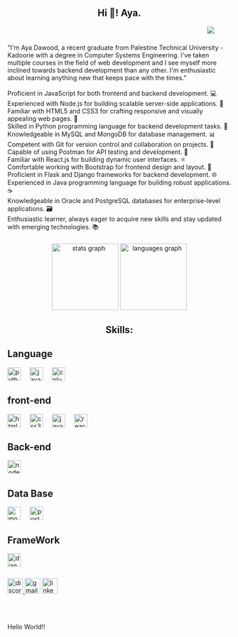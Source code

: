 <h2 align="center">Hi 👋! Aya.</h2>
<img src="243328563-d0cfe7d1-0b8c-4e4a-9a66-875290ba6065.gif" style="margin-left: 450px;">


###

<p align="left">"I'm Aya Dawood, a recent graduate from Palestine Technical University - Kadoorie with a degree in Computer Systems Engineering. I've taken multiple courses in the field of web development and I see myself more inclined towards backend development than any other. I'm enthusiastic about learning anything new that keeps pace with the times."<br><br>Proficient in JavaScript for both frontend and backend development. 💻<br>Experienced with Node.js for building scalable server-side applications. 🚀<br>Familiar with HTML5 and CSS3 for crafting responsive and visually appealing web pages. 🎨<br>Skilled in Python programming language for backend development tasks. 🐍<br>Knowledgeable in MySQL and MongoDB for database management. 📊<br>Competent with Git for version control and collaboration on projects. 🔄<br>Capable of using Postman for API testing and development. 📝<br>Familiar with React.js for building dynamic user interfaces. ⚛️<br>Comfortable working with Bootstrap for frontend design and layout. 🎉<br>Proficient in Flask and Django frameworks for backend development. 🌐<br>Experienced in Java programming language for building robust applications. ☕<br>Knowledgeable in Oracle and PostgreSQL databases for enterprise-level applications. 🗃️<br>Enthusiastic learner, always eager to acquire new skills and stay updated with emerging technologies. 📚</p>

###

<div align="center">
  <img src="https://github-readme-stats.vercel.app/api?username=Aya-Amjad&hide_title=false&hide_rank=false&show_icons=true&include_all_commits=true&count_private=true&disable_animations=false&theme=dracula&locale=en&hide_border=false" height="150" alt="stats graph"  />
  <img src="https://github-readme-stats.vercel.app/api/top-langs?username=Aya-Amjad&locale=en&hide_title=false&layout=compact&card_width=320&langs_count=5&theme=dracula&hide_border=false" height="150" alt="languages graph"  />
</div>

###

<h2 align="center">Skills:</h2>

###

  
<div align="left">
    <h2>Language</h2>
  <img src="https://cdn.jsdelivr.net/gh/devicons/devicon/icons/python/python-original.svg" height="30" alt="python logo"  />
  <img width="12" />
  <img src="https://cdn.jsdelivr.net/gh/devicons/devicon/icons/java/java-original.svg" height="30" alt="java logo"  />
  <img width="12" />
  <img src="https://cdn.jsdelivr.net/gh/devicons/devicon/icons/cplusplus/cplusplus-original.svg" height="30" alt="cplusplus logo"  />
    <h2>front-end</h2>
   <img src="https://cdn.jsdelivr.net/gh/devicons/devicon/icons/html5/html5-original.svg" height="30" alt="html5 logo"  />
  <img width="12" />
  <img src="https://cdn.jsdelivr.net/gh/devicons/devicon/icons/css3/css3-original.svg" height="30" alt="css3 logo"  />
  <img width="12" />
  <img src="https://cdn.jsdelivr.net/gh/devicons/devicon/icons/javascript/javascript-original.svg" height="30" alt="javascript logo"  />
  <img width="12" />
  <img src="https://cdn.jsdelivr.net/gh/devicons/devicon/icons/react/react-original.svg" height="30" alt="react logo"  />
  <img width="12" />
 
<h2>Back-end</h2>
  <img src="https://cdn.jsdelivr.net/gh/devicons/devicon/icons/nodejs/nodejs-original.svg" height="30" alt="nodejs logo"  />
  <img width="12" />

  <h2>Data Base</h2>
  <img src="https://cdn.jsdelivr.net/gh/devicons/devicon/icons/mongodb/mongodb-original.svg" height="30" alt="mongodb logo"  />
  <img width="12" />
  <img src="https://cdn.jsdelivr.net/gh/devicons/devicon/icons/postgresql/postgresql-original.svg" height="30" alt="postgresql logo"  />
  <img width="12" />

  <h2>FrameWork</h2>
    <img src="https://cdn.jsdelivr.net/gh/devicons/devicon/icons/django/django-plain.svg" height="30" alt="django logo"  />
  <img width="12" />
  
</div>

###

<div align="left">
  <a href="https://www.linkedin.com/in/aya-daoud-303159221/" target="_blank">
    <img src="https://img.shields.io/static/v1?message=Discord&logo=discord&label=&color=7289DA&logoColor=white&labelColor=&style=for-the-badge" height="35" alt="discord logo">
</a>

  <img src="https://img.shields.io/static/v1?message=Gmail&logo=gmail&label=&color=D14836&logoColor=white&labelColor=&style=for-the-badge" height="35" alt="gmail logo"  />
  <img src="https://img.shields.io/static/v1?message=LinkedIn&logo=linkedin&label=&color=0077B5&logoColor=white&labelColor=&style=for-the-badge" height="35" alt="linkedin logo"  />
</div>

###


###

<br clear="both">


###

<p align="left">Hello World!!</p>

###
